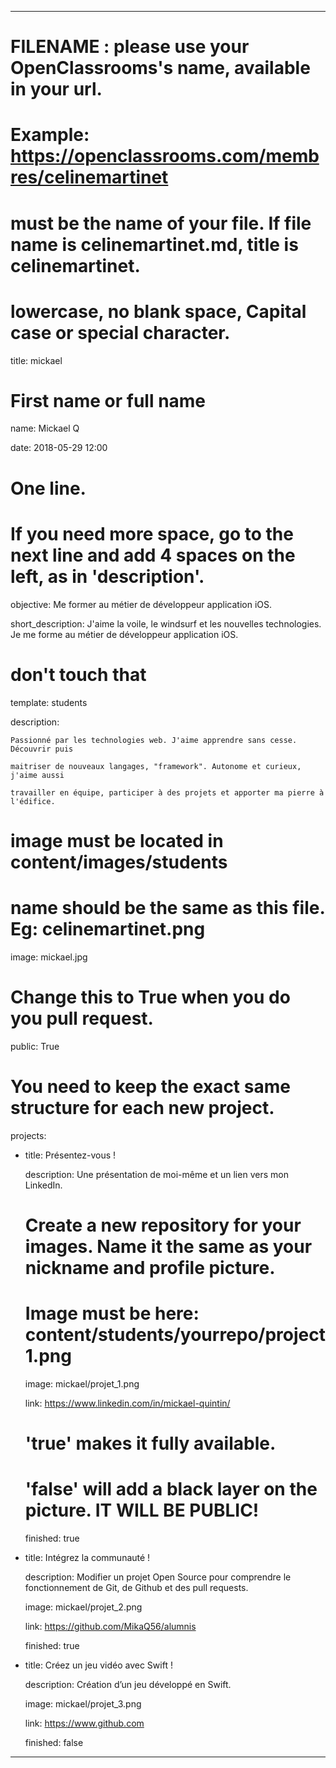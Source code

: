 ---


# FILENAME : please use your OpenClassrooms's name, available in your url.

# Example: https://openclassrooms.com/membres/celinemartinet

# must be the name of your file. If file name is celinemartinet.md, title is celinemartinet.

# lowercase, no blank space, Capital case or special character.

title: mickael


# First name or full name

name: Mickael Q

date: 2018-05-29 12:00


# One line.

# If you need more space, go to the next line and add 4 spaces on the left, as in 'description'.

objective: Me former au métier de développeur application iOS.

short_description: J'aime la voile, le windsurf et les nouvelles technologies. Je me forme au métier de développeur application iOS.


# don't touch that

template: students

description:
    
    Passionné par les technologies web. J'aime apprendre sans cesse. Découvrir puis
    
    maitriser de nouveaux langages, "framework". Autonome et curieux, j'aime aussi
    
    travailler en équipe, participer à des projets et apporter ma pierre à l'édifice.


# image must be located in content/images/students

# name should be the same as this file. Eg: celinemartinet.png

image: mickael.jpg


# Change this to True when you do you pull request.

public: True


# You need to keep the exact same structure for each new project.

projects:

  - title: Présentez-vous !

    description: Une présentation de moi-même et un lien vers mon LinkedIn.

    # Create a new repository for your images. Name it the same as your nickname and profile picture.

    # Image must be here: content/students/yourrepo/project1.png

    image: mickael/projet_1.png

    link: https://www.linkedin.com/in/mickael-quintin/

    # 'true' makes it fully available.

    # 'false' will add a black layer on the picture. IT WILL BE PUBLIC!

    finished: true

  - title: Intégrez la communauté !

    description: Modifier un projet Open Source pour comprendre le fonctionnement de Git, de Github et des pull requests. 

    image: mickael/projet_2.png

    link: https://github.com/MikaQ56/alumnis

    finished: true

  - title: Créez un jeu vidéo avec Swift !

    description: Création d’un jeu développé en Swift.

    image: mickael/projet_3.png

    link: https://www.github.com

    finished: false

---